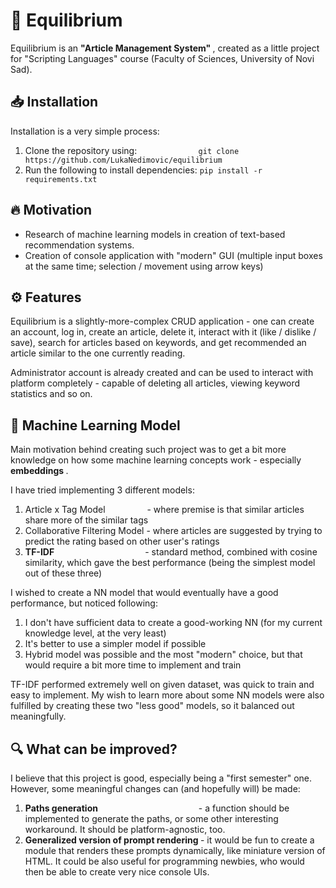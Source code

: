 <h1> 📰 Equilibrium </h1>

Equilibrium is an <b> "Article Management System" </b>, created as a little project for "Scripting Languages" course (Faculty of Sciences, University of Novi Sad).

<h2> 📥 Installation </h2>
Installation is a very simple process:
<ol>
  <li>
    Clone the repository using: &nbsp&nbsp&nbsp&nbsp&nbsp&nbsp&nbsp&nbsp&nbsp&nbsp&nbsp&nbsp&nbsp&nbsp&nbsp&nbsp&nbsp&nbsp&nbsp&nbsp&nbsp&nbsp&nbsp&nbsp<code>git clone https://github.com/LukaNedimovic/equilibrium</code>
  </li>
  <li>
    Run the following to install dependencies: <code>pip install -r requirements.txt</code>
  </li>
</ol>

<h2> 🔥 Motivation </h2>

  <ul>
    <li> Research of machine learning models in creation of text-based recommendation systems. </li>
    <li> Creation of console application with "modern" GUI (multiple input boxes at the same time; selection / movement using arrow keys) </li>
  </ul>
  
<h2> ⚙️ Features </h2>

Equilibrium is a slightly-more-complex CRUD application - one can create an account, log in, create an article, delete it, interact with it (like / dislike / save), search for articles based on keywords, and get recommended an article similar to the one currently reading. 

Administrator account is already created and can be used to interact with platform completely - capable of deleting all articles, viewing keyword statistics and so on.

<h2> 🤖 Machine Learning Model </h2>

Main motivation behind creating such project was to get a bit more knowledge on how some machine learning concepts work - especially <b> embeddings </b>.

I have tried implementing 3 different models:
  <ol>
    <li> Article x Tag Model &nbsp&nbsp&nbsp&nbsp&nbsp&nbsp&nbsp&nbsp&nbsp&nbsp&nbsp&nbsp&nbsp&nbsp&nbsp - where premise is that similar articles share more of the similar tags </li>
    <li> Collaborative Filtering Model - where articles are suggested by trying to predict the rating based on other user's ratings </li>
    <li> <b> TF-IDF </b> &nbsp&nbsp&nbsp&nbsp&nbsp&nbsp&nbsp&nbsp&nbsp&nbsp&nbsp&nbsp&nbsp&nbsp&nbsp&nbsp&nbsp&nbsp&nbsp&nbsp&nbsp&nbsp&nbsp&nbsp&nbsp&nbsp&nbsp&nbsp&nbsp&nbsp&nbsp&nbsp&nbsp&nbsp&nbsp - standard method, combined with cosine similarity, which gave the best performance (being the simplest model out of these three)</li>
  </ol>

I wished to create a NN model that would eventually have a good performance, but noticed following:
  <ol>
    <li> I don't have sufficient data to create a good-working NN (for my current knowledge level, at the very least) </li>
    <li> It's better to use a simpler model if possible </li>
    <li> Hybrid model was possible and the most "modern" choice, but that would require a bit more time to implement and train </li>
  </ol>

TF-IDF performed extremely well on given dataset, was quick to train and easy to implement. My wish to learn more about some NN models were also fulfilled by creating these two "less good" models, so it balanced out meaningfully.

<h2> 🔍 What can be improved? </h2>

I believe that this project is good, especially being a "first semester" one. However, some meaningful changes can (and hopefully will) be made:
  <ol>
    <li> <b> Paths generation </b> &nbsp&nbsp&nbsp&nbsp&nbsp&nbsp&nbsp&nbsp&nbsp&nbsp&nbsp&nbsp&nbsp&nbsp&nbsp&nbsp&nbsp&nbsp&nbsp&nbsp&nbsp&nbsp&nbsp&nbsp&nbsp&nbsp&nbsp&nbsp&nbsp&nbsp&nbsp&nbsp&nbsp&nbsp&nbsp&nbsp&nbsp&nbsp&nbsp - a function should be implemented to generate the paths, or some other interesting workaround. It should be platform-agnostic, too. </li>
    <li> <b> Generalized version of prompt rendering </b> - it would be fun to create a module that renders these prompts dynamically, like miniature version of HTML. It could be also useful for programming newbies, who would then be able to create very nice console UIs. </li>
  </ol>

